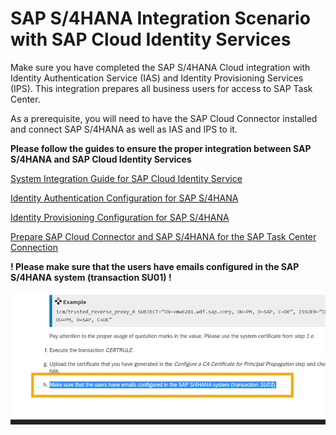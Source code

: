 # SAP S/4HANA Integration Scenario with SAP Cloud Identity Services

Make sure you have completed the SAP S/4HANA Cloud integration with Identity Authentication Service (IAS) and Identity Provisioning Services (IPS). This integration prepares all business users for access to SAP Task Center. 

As a prerequisite, you will need to have the SAP Cloud Connector installed and connect SAP S/4HANA as well as IAS and IPS to it.


**Please follow the guides to ensure the proper integration between SAP S/4HANA and SAP Cloud Identity Services**


[System Integration Guide for SAP Cloud Identity Service](https://help.sap.com/docs/SAP_CLOUD_IDENTITY/b95c3d5bab324a3a8409eee5267a5b75/dc7ba639647d4ddaa88874eb7656dff1.html)

[Identity Authentication Configuration for SAP S/4HANA](https://help.sap.com/docs/SAP_CLOUD_IDENTITY/b95c3d5bab324a3a8409eee5267a5b75/3b99d58a5ca644028e8ef5a04dc215ad.html)

[Identity Provisioning Configuration for SAP S/4HANA](https://help.sap.com/docs/SAP_CLOUD_IDENTITY/b95c3d5bab324a3a8409eee5267a5b75/7fbca9bcb55e42babe8cf76b6bf77ce3.html)

[Prepare SAP Cloud Connector and SAP S/4HANA for the SAP Task Center Connection](https://help.sap.com/docs/SAP_S4HANA_ON-PREMISE/0f18dddf28764f5b807ecd80549044cc/5c6cf3d9e754468fbd6b3f5073fe085f.html?version=2021.002)


**! Please make sure that the users have emails configured in the SAP S/4HANA system (transaction SU01) !**

![SAP Help hint](images/s4h-sap-help-doc-user-email-maintenance.png)
